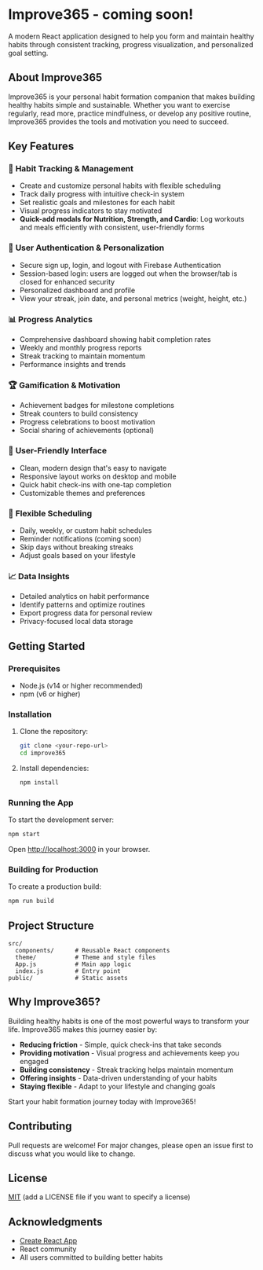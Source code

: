# Improve365 - coming soon!

A modern React application designed to help you form and maintain healthy habits through consistent tracking, progress visualization, and personalized goal setting.

## About Improve365

Improve365 is your personal habit formation companion that makes building healthy habits simple and sustainable. Whether you want to exercise regularly, read more, practice mindfulness, or develop any positive routine, Improve365 provides the tools and motivation you need to succeed.

## Key Features

### 🎯 **Habit Tracking & Management**
- Create and customize personal habits with flexible scheduling
- Track daily progress with intuitive check-in system
- Set realistic goals and milestones for each habit
- Visual progress indicators to stay motivated
- **Quick-add modals for Nutrition, Strength, and Cardio**: Log workouts and meals efficiently with consistent, user-friendly forms

### 👤 **User Authentication & Personalization**
- Secure sign up, login, and logout with Firebase Authentication
- Session-based login: users are logged out when the browser/tab is closed for enhanced security
- Personalized dashboard and profile
- View your streak, join date, and personal metrics (weight, height, etc.)

### 📊 **Progress Analytics**
- Comprehensive dashboard showing habit completion rates
- Weekly and monthly progress reports
- Streak tracking to maintain momentum
- Performance insights and trends

### 🏆 **Gamification & Motivation**
- Achievement badges for milestone completions
- Streak counters to build consistency
- Progress celebrations to boost motivation
- Social sharing of achievements (optional)

### 📱 **User-Friendly Interface**
- Clean, modern design that's easy to navigate
- Responsive layout works on desktop and mobile
- Quick habit check-ins with one-tap completion
- Customizable themes and preferences

### 🔄 **Flexible Scheduling**
- Daily, weekly, or custom habit schedules
- Reminder notifications (coming soon)
- Skip days without breaking streaks
- Adjust goals based on your lifestyle

### 📈 **Data Insights**
- Detailed analytics on habit performance
- Identify patterns and optimize routines
- Export progress data for personal review
- Privacy-focused local data storage

## Getting Started

### Prerequisites
- Node.js (v14 or higher recommended)
- npm (v6 or higher)

### Installation
1. Clone the repository:
   ```bash
   git clone <your-repo-url>
   cd improve365
   ```
2. Install dependencies:
   ```bash
   npm install
   ```

### Running the App
To start the development server:
```bash
npm start
```
Open [http://localhost:3000](http://localhost:3000) in your browser.

### Building for Production
To create a production build:
```bash
npm run build
```

## Project Structure
```
src/
  components/      # Reusable React components
  theme/           # Theme and style files
  App.js           # Main app logic
  index.js         # Entry point
public/            # Static assets
```

## Why Improve365?

Building healthy habits is one of the most powerful ways to transform your life. Improve365 makes this journey easier by:

- **Reducing friction** - Simple, quick check-ins that take seconds
- **Providing motivation** - Visual progress and achievements keep you engaged
- **Building consistency** - Streak tracking helps maintain momentum
- **Offering insights** - Data-driven understanding of your habits
- **Staying flexible** - Adapt to your lifestyle and changing goals

Start your habit formation journey today with Improve365!

## Contributing
Pull requests are welcome! For major changes, please open an issue first to discuss what you would like to change.

## License
[MIT](LICENSE) (add a LICENSE file if you want to specify a license)

## Acknowledgments
- [Create React App](https://github.com/facebook/create-react-app)
- React community
- All users committed to building better habits

